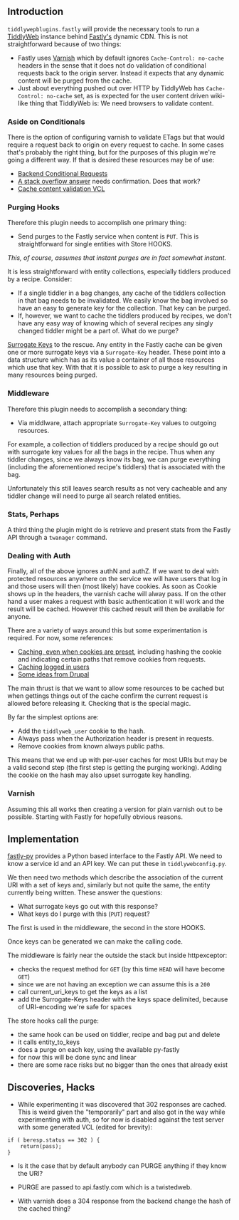 
## Introduction

`tiddlywepblugins.fastly` will provide the necessary tools to run a
[TiddlyWeb](http://tiddlyweb.com/) instance behind
[Fastly's](http://fastly.com) dynamic CDN. This is not straightforward
because of two things:

* Fastly uses [Varnish](https://www.varnish-cache.org) which by
  default ignores `Cache-Control: no-cache` headers in the sense
  that it does not do validation of conditional requests back to
  the origin server. Instead it expects that any dynamic content
  will be purged from the cache.
* Just about everything pushed out over HTTP by TiddlyWeb has
  `Cache-Control: no-cache` set, as is expected for the user content
  driven wiki-like thing that TiddlyWeb is: We need browsers to
  validate content.

### Aside on Conditionals

There is the option of configuring varnish to validate ETags but that
would require a request back to origin on every request to cache. In
some cases that's probably the right thing, but for the purposes of
this plugin we're going a different way. If that is desired these
resources may be of use:

* [Backend Conditional Requests](https://www.varnish-cache.org/trac/wiki/BackendConditionalRequests)
* [A stack overflow answer](http://stackoverflow.com/a/13566370/225997) needs confirmation. Does that work?
* [Cache content validation VCL](https://github.com/allancrooks/vcl-cache-validation)

### Purging Hooks

Therefore this plugin needs to accomplish one primary thing:

* Send purges to the Fastly service when content is `PUT`. This is
  straightforward for single entities with Store HOOKS.

_This, of course, assumes that instant purges are in fact somewhat
instant._

It is less straightforward with entity collections, especially
tiddlers produced by a recipe. Consider:

* If a single tiddler in a bag changes, any cache of the tiddlers
  collection in that bag needs to be invalidated. We easily know the
  bag involved so have an easy to generate key for the collection.
  That key can be purged.
* If, however, we want to cache the tiddlers produced by recipes,
  we don't have any easy way of knowing which of several recipes any
  singly changed tiddler might be a part of. What do we purge?

[Surrogate Keys](http://www.fastly.com/blog/surrogate-keys-part-1) to
the rescue. Any entity in the Fastly cache can be given one or more
surrogate keys via a `Surrogate-Key` header. These point into a data
structure which has as its value a container of all those resources
which use that key. With that it is possible to ask to purge a key
resulting in many resources being purged.

### Middleware

Therefore this plugin needs to accomplish a secondary thing:

* Via middlware, attach appropriate `Surrogate-Key` values to outgoing
  resources.

For example, a collection of tiddlers produced by a recipe should go
out with surrogate key values for all the bags in the recipe. Thus
when any tiddler changes, since we always know its bag, we can purge
everything (including the aforementioned recipe's tiddlers) that is
associated with the bag.

Unfortunately this still leaves search results as not very cacheable
and any tiddler change will need to purge all search related entities.

### Stats, Perhaps

A third thing the plugin might do is retrieve and present stats
from the Fastly API through a `twanager` command.

### Dealing with Auth

Finally, all of the above ignores authN and authZ. If we want to deal
with protected resources anywhere on the service we will have users
that log in and those users will then (most likely) have cookies. As
soon as Cookie shows up in the headers, the varnish cache will alway
pass. If on the other hand a user makes a request with basic
authentication it will work and the result will be cached. However
this cached result will then be available for anyone.

There are a variety of ways around this but some experimentation is
required. For now, some references:

* [Caching, even when cookies are preset](https://www.varnish-cache.org/trac/wiki/VCLExampleCacheCookies), including hashing the cookie and indicating certain paths that remove cookies from requests.
* [Caching logged in users](https://www.varnish-cache.org/trac/wiki/VCLExampleCachingLoggedInUsers)
* [Some ideas from Drupal](http://joshwaihi.com/content/authenticated-page-caching-varnish-drupal)

The main thrust is that we want to allow some resources to be cached
but when gettings things out of the cache confirm the current request
is allowed before releasing it. Checking that is the special magic.

By far the simplest options are:

* Add the `tiddlyweb_user` cookie to the hash.
* Always pass when the Authorization header is present in requests.
* Remove cookies from known always public paths.

This means that we end up with per-user caches for most URIs but may
be a valid second step (the first step is getting the purging
working). Adding the cookie on the hash may also upset surrogate key
handling.

### Varnish

Assuming this all works then creating a version for plain varnish out
to be possible. Starting with Fastly for hopefully obvious reasons.

## Implementation

[fastly-py](https://github.com/fastly/fastly-py) provides a Python
based interface to the Fastly API. We need to know a service id and an
API key. We can put these in `tiddlywebconfig.py`.

We then need two methods which describe the association of the current
URI with a set of keys and, similarly but not quite the same, the
entity currently being written. These answer the questions:

* What surrogate keys go out with this response?
* What keys do I purge with this (`PUT`) request?

The first is used in the middleware, the second in the store HOOKS.

Once keys can be generated we can make the calling code.

The middleware is fairly near the outside the stack but inside
httpexceptor:

* checks the request method for `GET` (by this time `HEAD` will have
  become `GET`)
* since we are not having an exception we can assume this is a `200`
* call current_uri_keys to get the keys as a list
* add the Surrogate-Keys header with the keys space delimited, because
  of URI-encoding we're safe for spaces

The store hooks call the purge:

* the same hook can be used on tiddler, recipe and bag put and delete
* it calls entity_to_keys
* does a purge on each key, using the available py-fastly
* for now this will be done sync and linear
* there are some race risks but no bigger than the ones that already
  exist

## Discoveries, Hacks

* While experimenting it was discovered that 302 responses are cached.
  This is weird given the "temporarily" part and also got in the way
  while experimenting with auth, so for now is disabled against the test
  server with some generated VCL (edited for brevity):

```
if ( beresp.status == 302 ) {
    return(pass);
}
```

* Is it the case that by default anybody can PURGE anything if they
  know the URI?

* PURGE are passed to api.fastly.com which is a twistedweb.

* With varnish does a 304 response from the backend change the hash of
  the cached thing?
